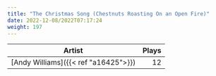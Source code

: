 ```yaml
---
title: "The Christmas Song (Chestnuts Roasting On an Open Fire)"
date: 2022-12-08/2022T07:17:24
weight: 197
---
```




 Artist | Plays 
----- | -----:
[Andy Williams]({{< ref "a16425">}}) | 12

